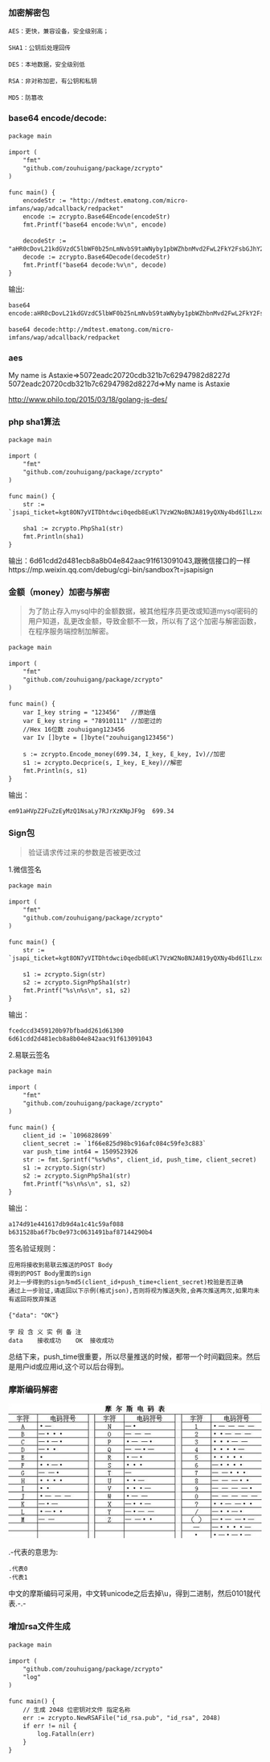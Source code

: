 ### 加密解密包

	AES：更快，兼容设备，安全级别高；
	
	SHA1：公钥后处理回传
	
	DES：本地数据，安全级别低
	
	RSA：非对称加密，有公钥和私钥
	
	MD5：防篡改



### base64 encode/decode:

	package main

	import (
		"fmt"
		"github.com/zouhuigang/package/zcrypto"
	)
	
	func main() {
		encodeStr := "http://mdtest.ematong.com/micro-imfans/wap/adcallback/redpacket"
		encode := zcrypto.Base64Encode(encodeStr)
		fmt.Printf("base64 encode:%v\n", encode)
	
		decodeStr := "aHR0cDovL21kdGVzdC5lbWF0b25nLmNvbS9taWNyby1pbWZhbnMvd2FwL2FkY2FsbGJhY2svcmVkcGFja2V0"
		decode := zcrypto.Base64Decode(decodeStr)
		fmt.Printf("base64 decode:%v\n", decode)
	}


输出:

	base64 encode:aHR0cDovL21kdGVzdC5lbWF0b25nLmNvbS9taWNyby1pbWZhbnMvd2FwL2FkY2FsbGJhY2svcmVkcGFja2V0

	base64 decode:http://mdtest.ematong.com/micro-imfans/wap/adcallback/redpacket


### aes


My name is Astaxie=>5072eadc20720cdb321b7c62947982d8227d
5072eadc20720cdb321b7c62947982d8227d=>My name is Astaxie




http://www.philo.top/2015/03/18/golang-js-des/



### php sha1算法

	package main

	import (
		"fmt"
		"github.com/zouhuigang/package/zcrypto"
	)

	func main() {
		str := `jsapi_ticket=kgt8ON7yVITDhtdwci0qedb8EuKl7VzW2NoBNJA819yQXNy4bd6IlLzxolhEatYfgOdvteSiqGXQlbmgsCusDQ&noncestr=spybo2yt3ohu4jr8yaw6ik6vl3k6vhpg&timestamp=1505096462&url=https://www.anooc.com/edu/teacher/scan`
	
		sha1 := zcrypto.PhpSha1(str)
		fmt.Println(sha1)
	}

输出：6d61cdd2d481ecb8a8b04e842aac91f613091043,跟微信接口的一样https://mp.weixin.qq.com/debug/cgi-bin/sandbox?t=jsapisign



### 金额（money）加密与解密

> 为了防止存入mysql中的金额数据，被其他程序员更改或知道mysql密码的用户知道，乱更改金额，导致金额不一致，所以有了这个加密与解密函数，在程序服务端控制加解密。



	package main
	
	import (
		"fmt"
		"github.com/zouhuigang/package/zcrypto"
	)
	
	func main() {
		var I_key string = "123456"   //原始值
		var E_key string = "78910111" //加密过的
		//Hex 16位数 zouhuigang123456
		var Iv []byte = []byte("zouhuigang123456")
	
		s := zcrypto.Encode_money(699.34, I_key, E_key, Iv)//加密
		s1 := zcrypto.Decprice(s, I_key, E_key)//解密
		fmt.Println(s, s1)
	}


输出：


	em91aHVpZ2FuZzEyMzQ1NsaLy7RJrXzKNpJF9g  699.34



### Sign包

>验证请求传过来的参数是否被更改过

1.微信签名

	package main

	import (
		"fmt"
		"github.com/zouhuigang/package/zcrypto"
	)
	
	func main() {
		str := `jsapi_ticket=kgt8ON7yVITDhtdwci0qedb8EuKl7VzW2NoBNJA819yQXNy4bd6IlLzxolhEatYfgOdvteSiqGXQlbmgsCusDQ&noncestr=spybo2yt3ohu4jr8yaw6ik6vl3k6vhpg&timestamp=1505096462&url=https://www.anooc.com/edu/teacher/scan`
	
		s1 := zcrypto.Sign(str)
		s2 := zcrypto.SignPhpSha1(str)
		fmt.Printf("%s\n%s\n", s1, s2)
	}


输出：

	
	fcedccd3459120b97bfbadd261d61300
	6d61cdd2d481ecb8a8b04e842aac91f613091043


2.易联云签名


	package main

	import (
		"fmt"
		"github.com/zouhuigang/package/zcrypto"
	)
	
	func main() {
		client_id := `1096828699`
		client_secret := `1f66e825d98bc916afc084c59fe3c883`
		var push_time int64 = 1509523926
		str := fmt.Sprintf("%s%d%s", client_id, push_time, client_secret)
		s1 := zcrypto.Sign(str)
		s2 := zcrypto.SignPhpSha1(str)
		fmt.Printf("%s\n%s\n", s1, s2)
	}



输出：

	
	a174d91e441617db9d4a1c41c59af088
	b631528ba6f7bc0e973c0631491baf87144290b4



签名验证规则：

    应用将接收到易联云推送的POST Body
    得到的POST Body里面的sign
    对上一步得到的sign与md5(client_id+push_time+client_secret)校验是否正确
    通过上一步验证,请返回以下示例(格式json),否则将视为推送失败,会再次推送两次,如果均未有返回将放弃推送

	{"data": "OK"}

	字 段	含 义	实 例	备 注
	data	接收成功	OK	接收成功


总结下来，push_time很重要，所以尽量推送的时候，都带一个时间戳回来。然后是用户id或应用id,这个可以后台得到。



### 摩斯编码解密

![./images/morse.jpg](./images/morse.jpg)

.-代表的意思为:

	.代表0
	-代表1


中文的摩斯编码可采用，中文转unicode之后去掉\u，得到二进制，然后0101就代表.-.-


### 增加rsa文件生成

	package main

	import (
		"github.com/zouhuigang/package/zcrypto"
		"log"
	)
	
	func main() {
		// 生成 2048 位密钥对文件 指定名称
		err := zcrypto.NewRSAFile("id_rsa.pub", "id_rsa", 2048)
		if err != nil {
			log.Fatalln(err)
		}
	}



